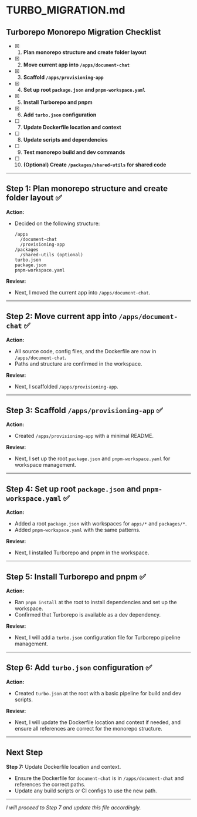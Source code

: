 # TURBO_MIGRATION.md

## Turborepo Monorepo Migration Checklist

- [x] 1. **Plan monorepo structure and create folder layout**
- [x] 2. **Move current app into `/apps/document-chat`**
- [x] 3. **Scaffold `/apps/provisioning-app`**
- [x] 4. **Set up root `package.json` and `pnpm-workspace.yaml`**
- [x] 5. **Install Turborepo and pnpm**
- [x] 6. **Add `turbo.json` configuration**
- [ ] 7. **Update Dockerfile location and context**
- [ ] 8. **Update scripts and dependencies**
- [ ] 9. **Test monorepo build and dev commands**
- [ ] 10. **(Optional) Create `/packages/shared-utils` for shared code**

---

## Step 1: Plan monorepo structure and create folder layout ✅

**Action:**

- Decided on the following structure:
  ```
  /apps
    /document-chat
    /provisioning-app
  /packages
    /shared-utils (optional)
  turbo.json
  package.json
  pnpm-workspace.yaml
  ```

**Review:**

- Next, I moved the current app into `/apps/document-chat`.

---

## Step 2: Move current app into `/apps/document-chat` ✅

**Action:**

- All source code, config files, and the Dockerfile are now in `/apps/document-chat`.
- Paths and structure are confirmed in the workspace.

**Review:**

- Next, I scaffolded `/apps/provisioning-app`.

---

## Step 3: Scaffold `/apps/provisioning-app` ✅

**Action:**

- Created `/apps/provisioning-app` with a minimal README.

**Review:**

- Next, I set up the root `package.json` and `pnpm-workspace.yaml` for workspace management.

---

## Step 4: Set up root `package.json` and `pnpm-workspace.yaml` ✅

**Action:**

- Added a root `package.json` with workspaces for `apps/*` and `packages/*`.
- Added `pnpm-workspace.yaml` with the same patterns.

**Review:**

- Next, I installed Turborepo and pnpm in the workspace.

---

## Step 5: Install Turborepo and pnpm ✅

**Action:**

- Ran `pnpm install` at the root to install dependencies and set up the workspace.
- Confirmed that Turborepo is available as a dev dependency.

**Review:**

- Next, I will add a `turbo.json` configuration file for Turborepo pipeline management.

---

## Step 6: Add `turbo.json` configuration ✅

**Action:**

- Created `turbo.json` at the root with a basic pipeline for build and dev scripts.

**Review:**

- Next, I will update the Dockerfile location and context if needed, and ensure all references are correct for the monorepo structure.

---

## Next Step

**Step 7:** Update Dockerfile location and context.

- Ensure the Dockerfile for `document-chat` is in `/apps/document-chat` and references the correct paths.
- Update any build scripts or CI configs to use the new path.

---

_I will proceed to Step 7 and update this file accordingly._
